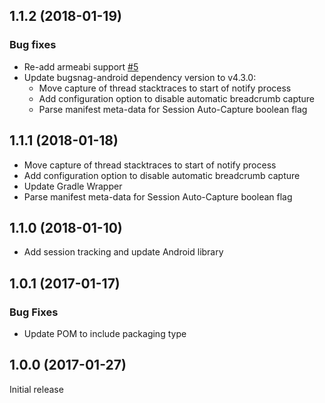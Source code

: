 ## 1.1.2 (2018-01-19)

### Bug fixes

* Re-add armeabi support
  [#5](https://github.com/bugsnag/bugsnag-android-ndk/issues/5)
* Update bugsnag-android dependency version to v4.3.0:
  * Move capture of thread stacktraces to start of notify process
  * Add configuration option to disable automatic breadcrumb capture
  * Parse manifest meta-data for Session Auto-Capture boolean flag

## 1.1.1 (2018-01-18)

* Move capture of thread stacktraces to start of notify process
* Add configuration option to disable automatic breadcrumb capture
* Update Gradle Wrapper
* Parse manifest meta-data for Session Auto-Capture boolean flag

## 1.1.0 (2018-01-10)

* Add session tracking and update Android library

## 1.0.1 (2017-01-17)

### Bug Fixes

* Update POM to include packaging type

## 1.0.0 (2017-01-27)

Initial release
